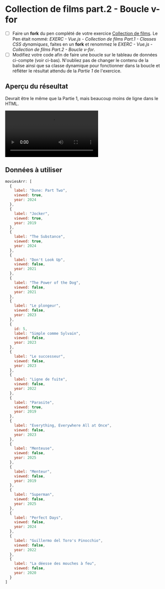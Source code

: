 # Collection de films part.2 - Boucle v-for

- [ ] Faire un **fork** du pen complété de votre exercice [Collection de films](https://tim-montmorency.com/timdoc/582-518MO/exercices/vue-collection-films-1/). Le Pen était nommé:  *EXERC - Vue.js - Collection de films Part.1 - Classes CSS dynamiques*, faites en un **fork** et renommez le *EXERC - Vue.js - Collection de films Part.2 - Boucle v-for*.
- [ ] Modifiez votre code afin de faire une boucle sur le tableau de données ci-compte (voir ci-bas). N'oubliez pas de changer le contenu de la balise ainsi que sa classe dynamique pour fonctionner dans la boucle et réfléter le résultat attendu de la *Partie 1* de l'exercice.

## Aperçu du réseultat 

Devrait être le même que la Partie 1, mais beaucoup moins de ligne dans le HTML.

![](https://tim-montmorency.com/timdoc/582-518MO/exercices/vue-collection-films-1/images/apercu-part1.mov)

## Données à utiliser

```js
moviesArr: [
  {
    label: "Dune: Part Two",
    viewed: true,
    year: 2024
  },
  {
    label: "Jocker",
    viewed: true,
    year: 2019
  },
  {
    label: "The Substance",
    viewed: true,
    year: 2024
  },
  {
    label: "Don't Look Up",
    viewed: false,
    year: 2021
  },
  {
    label: "The Power of the Dog",
    viewed: false,
    year: 2021
  },
  {
    label: "Le plongeur",
    viewed: false,
    year: 2023
  },
  {
    id: 5,
    label: "Simple comme Sylvain",
    viewed: false,
    year: 2023
  },
  {
    label: "Le successeur",
    viewed: false,
    year: 2023
  },
  {
    label: "Ligne de fuite",
    viewed: false,
    year: 2022
  },
  {
    label: "Parasite",
    viewed: true,
    year: 2019
  },
  {
    label: "Everything, Everywhere All at Once",
    viewed: false,
    year: 2023
  },
  {
    label: "Menteuse",
    viewed: false,
    year: 2025
  },
  {
    label: "Menteur",
    viewed: false,
    year: 2019
  },
  {
    label: "Superman",
    viewed: false,
    year: 2025
  },
  {
    label: "Perfect Days",
    viewed: false,
    year: 2024
  },
  {
    label: "Guillermo del Toro's Pinocchio",
    viewed: false,
    year: 2022
  },
  {
    label: "La déesse des mouches à feu",
    viewed: false,
    year: 2020
  }
]

```